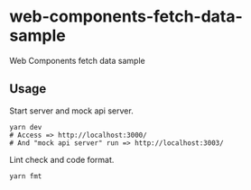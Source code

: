 # web-components-fetch-data-sample

Web Components fetch data sample

## Usage

Start server and mock api server.

```
yarn dev
# Access => http://localhost:3000/
# And "mock api server" run => http://localhost:3003/
```

Lint check and code format.

```
yarn fmt
```
